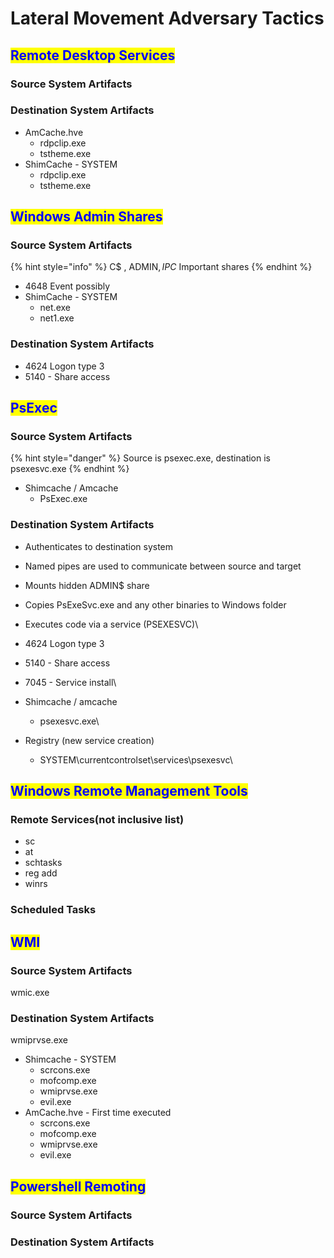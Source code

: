 # Lateral Movement Adversary Tactics

## <mark style="color:blue;">Remote Desktop Services</mark>

### Source System Artifacts

### Destination System Artifacts

* AmCache.hve
  * rdpclip.exe
  * tstheme.exe
* ShimCache - SYSTEM
  * rdpclip.exe
  * tstheme.exe

## <mark style="color:blue;">Windows Admin Shares</mark>

### Source System Artifacts

{% hint style="info" %}
C$ , ADMIN$, IPC$ Important shares
{% endhint %}

* 4648 Event possibly
* ShimCache - SYSTEM
  * net.exe
  * net1.exe

### Destination System Artifacts

* 4624 Logon type 3
* 5140 - Share access

## <mark style="color:blue;">PsExec</mark>

### Source System Artifacts

{% hint style="danger" %}
Source is psexec.exe, destination is psexesvc.exe
{% endhint %}

* Shimcache / Amcache
  * PsExec.exe

### Destination System Artifacts

* Authenticates to destination system
* Named pipes are used to communicate between source and target
* Mounts hidden ADMIN$ share
* Copies PsExeSvc.exe and any other binaries to Windows folder
* Executes code via a service (PSEXESVC)\

* 4624 Logon type 3
* 5140 - Share access
* 7045 - Service install\

* Shimcache / amcache&#x20;
  * psexesvc.exe\

* Registry (new service creation)
  * SYSTEM\currentcontrolset\services\psexesvc\


## <mark style="color:blue;">Windows Remote Management Tools</mark>

### Remote Services(not inclusive list)

* sc
* at
* schtasks
* reg add
* winrs

### Scheduled Tasks

## <mark style="color:blue;">WMI</mark>

### Source System Artifacts

wmic.exe

### Destination System Artifacts

wmiprvse.exe

* Shimcache - SYSTEM
  * scrcons.exe
  * mofcomp.exe
  * wmiprvse.exe
  * evil.exe
* AmCache.hve - First time executed
  * scrcons.exe
  * mofcomp.exe
  * wmiprvse.exe
  * evil.exe

## <mark style="color:blue;">Powershell Remoting</mark>

### Source System Artifacts

### Destination System Artifacts

